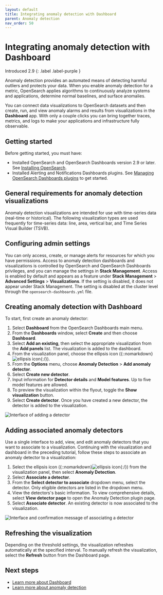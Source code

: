 ```yaml
---
layout: default
title: Integrating anomaly detection with Dashboard
parent: Anomaly detection
nav_order: 50
---
```


# Integrating anomaly detection with Dashboard
Introduced 2.9
{: .label .label-purple }

Anomaly detection provides an automated means of detecting harmful outliers and protects your data. When you enable anomaly detection for a metric, OpenSearch applies algorithms to continuously analyze systems and applications, determine normal baselines, and surface anomalies. 

You can connect data visualizations to OpenSearch datasets and then create, run, and view anomaly alarms and results from visualizations in the **Dashboard** app. With only a couple clicks you can bring together traces, metrics, and logs to make your applications and infrastructure fully observable.

<insert example anomaly detection visualization>

## Getting started 

Before getting started, you must have:

- Installed OpenSearch and OpenSearch Dashboards version 2.9 or later. See [Installing OpenSearch]({{site.url}}{{site.baseurl}}/install-and-configure/install-opensearch/index/).
- Installed Alerting and Notifications Dashboards plugins. See [Managing OpenSearch Dashboards plugins]({{site.url}}{{site.baseurl}}/install-and-configure/install-dashboards/plugins/) to get started.

## General requirements for anomaly detection visualizations

Anomaly detection visualizations are intended for use with time-series data (real-time or historical). The following visualization types are used frequently for time-series data: line, area, vertical bar, and Time Series Visual Builder (TSVB).

## Configuring admin settings

 You can only access, create, or manage alerts for resources for which you have permissions. Access to anomaly detection dashboards and visualizations is controlled by OpenSearch and OpenSearch Dashboards privileges, and you can manage the settings in **Stack Management**. Access is enabled by default and appears as a feature under **Stack Management** > **Advanced Settings** > **Visualizations**. If the setting is disabled, it does not appear under Stack Management. The setting is disabled at the cluster level through the `opensearch-dashboards.yml` file.

## Creating anomaly detection with Dashboard

To start, first create an anomaly detector:

1. Select **Dashboard** from the OpenSearch Dashboards main menu.
2. From the **Dashboards** window, select **Create** and then choose **Dashboard**.
3. Select **Add an existing**, then select the appropriate visualization from the **Add panels** list. The visualization is added to the dashboard.
4. From the visualization panel, choose the ellipsis icon ({::nomarkdown}<img src="{{site.url}}{{site.baseurl}}/images/ellipsis-icon.png" class="inline-icon" alt="ellipsis icon"/>{:/}).
5. From the **Options** menu, choose **Anomaly Detection** > **Add anomaly detector**.
6. Select **Create new detector**.
7. Input information for **Detector details** and **Model features**. Up to five model features are allowed. 
8. To preview the visualization within the flyout, toggle the **Show visualization** button.
9. Select **Create detector**. Once you have created a new detector, the detector is added to the visualization.  

![Interface of adding a detector]({{site.url}}{{site.baseurl}}/images/dashboards/add-detector.png)

## Adding associated anomaly detectors

Use a single interface to add, view, and edit anomaly detectors that you want to associate to a visualization. Continuing with the visualization and dashboard in the preceding tutorial, follow these steps to associate an anomaly detector to a visualization:
 
1. Select the ellipsis icon ({::nomarkdown}<img src="{{site.url}}{{site.baseurl}}/images/ellipsis-icon.png" class="inline-icon" alt="ellipsis icon"/>{:/}) from the visualization panel, then select **Anomaly Detection**.
2. Select **Associate a detector**.
3. From the **Select detector to associate** dropdown menu, select the detector. Only eligible detectors are listed in the dropdown menu.
4. View the detectors's basic information. To view comprehensive details, select **View detector page** to open the Anomaly Detection plugin page.
5. Select **Associate detector**. An existing detector is now associated to the visualization.

![Interface and confirmation message of associating a detector]({{site.url}}{{site.baseurl}}/images/dashboards/associated-detector.png)

## Refreshing the visualization

Depending on the threshold settings, the visualization refreshes automatically at the specified interval. To manually refresh the visualization, select the **Refresh** button from the Dashboard page.

## Next steps

- [Learn more about Dashboard]({{site.url}}{{site.baseurl}}/dashboards/dashboard/index/)
- [Learn more about anomaly detection]({{site.url}}{{site.baseurl}}/observing-your-data/ad/index/)
